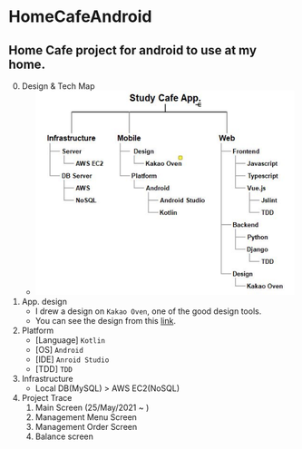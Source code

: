 # HomeCafeAndroid

## Home Cafe project for android to use at my home.
0. Design & Tech Map
   - ![Deisgn & Tech Map](./images_src/application_map.jpg)
1. App. design
   - I drew a design on `Kakao Oven`, one of the good design tools.
   - You can see the design from this [link](https://ovenapp.io/view/vbDFThxBEhYwemSn7LwHGZThbHttNKhx/).
2. Platform
   - [Language] `Kotlin`
   - [OS] `Android`
   - [IDE] `Anroid Studio`
   - [TDD] `TDD`
3. Infrastructure
   - Local DB(MySQL) > AWS EC2(NoSQL)
4. Project Trace
   1. Main Screen (25/May/2021 ~ )
   2. Management Menu Screen
   3. Management Order Screen
   4. Balance screen